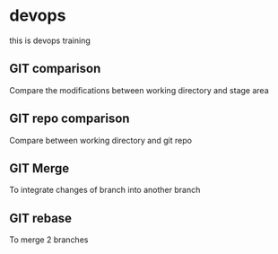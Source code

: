 # devops
this is devops training

## GIT comparison 

Compare the modifications between working directory and stage area

## GIT repo comparison 

Compare between working directory and git repo

## GIT Merge 

To integrate changes of branch into another branch

## GIT rebase

To merge 2 branches
